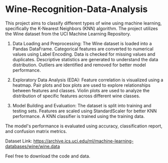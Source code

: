 # Wine-Recognition-Data-Analysis
This project aims to classify different types of wine using machine learning, specifically the K-Nearest Neighbors (KNN) algorithm. The project utilizes the Wine dataset from the UCI Machine Learning Repository.<br>


1. Data Loading and Preprocessing:
The Wine dataset is loaded into a Pandas DataFrame.
Categorical features are converted to numerical values using Label Encoding.
Data is checked for missing values and duplicates.
Descriptive statistics are generated to understand the data distribution.
Outliers are identified and removed for better model performance.<br>

2. Exploratory Data Analysis (EDA):
Feature correlation is visualized using a heatmap.
Pair plots and box plots are used to explore relationships between features and classes.
Violin plots are used to analyze the distribution of specific features across different wine classes.<br>

3. Model Building and Evaluation:
The dataset is split into training and testing sets.
Features are scaled using StandardScaler for better KNN performance.
A KNN classifier is trained using the training data.<br>

The model's performance is evaluated using accuracy, classification report, and confusion matrix metrics.<br>

Dataset Link: https://archive.ics.uci.edu/ml/machine-learning-databases/wine/wine.data

Feel free to download the code and data.
